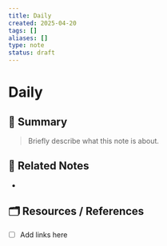 ```yaml
---
title: Daily
created: 2025-04-20
tags: []
aliases: []
type: note
status: draft
---
```


# Daily

## 🧠 Summary

> Briefly describe what this note is about.

## 🔗 Related Notes

- 

## 🗂️ Resources / References

- [ ] Add links here

